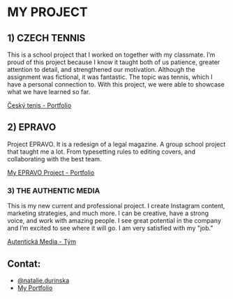 # MY PROJECT

## 1) CZECH TENNIS
This is a school project that I worked on together with my classmate. I’m proud of this project because I know it taught both of us patience, greater attention to detail, and strengthened our motivation. Although the assignment was fictional, it was fantastic. The topic was tennis, which I have a personal connection to. With this project, we were able to showcase what we have learned so far.

[Český tenis - Portfolio](https://nataliedurinska.myportfolio.com/cesky-tenis)




## 2) EPRAVO
Project EPRAVO. It is a redesign of a legal magazine. A group school project that taught me a lot. From typesetting rules to editing covers, and collaborating with the best team.

[My EPRAVO Project - Portfolio](https://nataliedurinska.myportfolio.com/epravo)




### 3) THE AUTHENTIC MEDIA
This is my new current and professional project. I create Instagram content, marketing strategies, and much more. I can be creative, have a strong voice, and work with amazing people. I see great potential in the company and I’m excited to see where it will go. I am very satisfied with my "job."

[Autentická Media - Tým](https://www.autentickamedia.cz/tym)





## Contat:

- [@natalie.durinska](https://www.instagram.com/20nd.59/)
- [My Portfolio](https://nataliedurinska.myportfolio.com/work)
